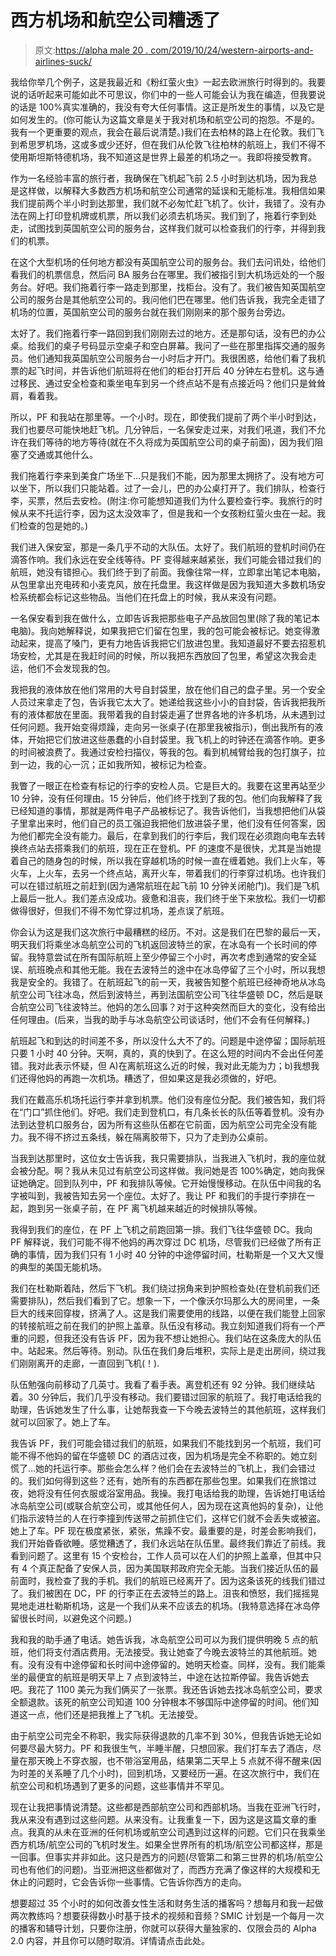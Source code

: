 # 西方机场和航空公司糟透了

> 原文:[https://alpha male 20 . com/2019/10/24/western-airports-and-airlines-suck/](https://alphamale20.com/2019/10/24/western-airports-and-airlines-suck/)

我给你举几个例子，这是我最近和《粉红萤火虫》一起去欧洲旅行时得到的。我要说的话听起来可能如此不可思议，你们中的一些人可能会认为我在编造，但我要说的话是 100%真实准确的，我没有夸大任何事情。这正是所发生的事情，以及它是如何发生的。(你可能认为这篇文章是关于我对机场和航空公司的抱怨。不是的。我有一个更重要的观点，我会在最后说清楚。)我们在去柏林的路上在伦敦。我们飞到希思罗机场，这或多或少还好，但在我们从伦敦飞往柏林的航班上，我们不得不使用斯坦斯特德机场，我不知道这是世界上最差的机场之一。我即将接受教育。

作为一名经验丰富的旅行者，我确保在飞机起飞前 2.5 小时到达机场，因为我总是这样做，以解释大多数西方机场和航空公司通常的延误和无能标准。我相信如果我们提前两个半小时到达那里，我们就不必匆忙赶飞机了。伙计，我错了。没有办法在网上打印登机牌或机票，所以我们必须去机场买。我们到了，拖着行李到处走，试图找到英国航空公司的服务台，这样我们就可以检查我们的行李，并得到我们的机票。

在这个大型机场的任何地方都没有英国航空公司的服务台。我们去问讯处，给他们看我们的机票信息，然后问 BA 服务台在哪里。我们被指引到大机场远处的一个服务台。好吧。我们拖着行李一路走到那里，找柜台。没有了。我们被告知英国航空公司的服务台是其他航空公司的。我问他们巴在哪里。他们告诉我，我完全走错了机场的位置，英国航空公司的服务台就在我们刚刚来的那个服务台旁边。

太好了。我们拖着行李一路回到我们刚刚去过的地方。还是那句话，没有巴的办公桌。给我们的桌子号码显示空桌子和空白屏幕。我问了一些在那里指挥交通的服务员。他们通知我英国航空公司服务台一小时后才开门。我很困惑，给他们看了我机票的起飞时间，并告诉他们航班将在他们的柜台打开后 40 分钟左右登机。这与通过移民、通过安全检查和乘坐电车到另一个终点站不是有点接近吗？他们只是耸耸肩，看着我。

所以，PF 和我站在那里等。一个小时。现在，即使我们提前了两个半小时到达，我们也要尽可能快地赶飞机。几分钟后，一名保安走过来，对我们吼道，我们不允许在我们等待的地方等待(就在不久将成为英国航空公司的桌子前面)，因为我们阻塞了交通或其他什么。

我们拖着行李来到美食广场坐下…只是我们不能，因为那里太拥挤了。没有地方可以坐下，所以我们只能站着。过了一会儿，巴的办公桌打开了。我们排队，检查行李，买票，然后去安检。(附注:你可能想知道我们为什么要检查行李。我旅行的时候从来不托运行李，因为这太没效率了，但是我和一个女孩粉红萤火虫在一起。我们检查的包是她的。)

我们进入保安室，那是一条几乎不动的大队伍。太好了。我们航班的登机时间仍在滴答作响。我们永远在安全线等待。PF 变得越来越紧张，我们可能会错过我们的航班，她没有错担心。我们终于到了前面。我像往常一样，立即拿出笔记本电脑，从包里拿出充电砖和小麦克风，放在托盘里。我这样做是因为我知道大多数机场安检系统都会标记这些物品。当他们在托盘上的时候，我从来没有问题。

一名保安看到我在做什么，立即告诉我把那些电子产品放回包里(除了我的笔记本电脑)。我向她解释说，如果我把它们留在包里，我的包可能会被标记。她变得激动起来，提高了嗓门，更有力地告诉我把它们放进包里。我知道最好不要去招惹机场安检，尤其是在我赶时间的时候，所以我把东西放回了包里，希望这次我会走运，他们不会发现我的包。

我把我的液体放在他们常用的大号自封袋里，放在他们自己的盘子里。另一个安全人员过来拿走了包，告诉我它太大了。她递给我这些小小的自封袋，告诉我把我所有的液体都放在里面。我带着我的自封袋走遍了世界各地的许多机场，从未遇到过任何问题。我开始变得烦躁，走向另一张桌子(在那里我被指示)，倒出我所有的液体，开始把它们放进这些愚蠢的小自封袋里。我飞机上的时钟还在滴答作响。更多的时间被浪费了。我通过安检扫描仪，等我的包。看到机械臂给我的包打旗子，拉到一边，我的心一沉；正如我所知，被标记为检查。

我瞥了一眼正在检查有标记的行李的安检人员。它是巨大的。我要在这里再站至少 10 分钟，没有任何理由。15 分钟后，他们终于找到了我的包。他们向我解释了我已经知道的事情，那就是两件电子产品被标记了。我告诉他们，当我想把他们从袋子里拿出来时，他们自己的员工强迫我把他们放进袋子里，他们没有任何答案，因为他们都完全没有能力。最后，在拿到我们的行李后，我们现在必须跑向电车去转换终点站去搭乘我们的航班，现在正在登机。PF 的速度不是很快，尤其是当她提着自己的随身包的时候，所以我在穿越机场的时候一直在缠着她。我们上火车，等火车，上火车，去另一个终点站，离开火车，带着我们的行李穿过机场。也许我们可以在错过航班之前赶到(因为通常航班在起飞前 10 分钟关闭舱门)。我们是飞机上最后一批人。我们差点没成功。疲惫和沮丧，我们终于坐下来放松。我们一切都做得很好，但我们不得不匆忙穿过机场，差点误了航班。

你会认为这是我们这次旅行中最糟糕的经历。不对。这是我们在巴黎的最后一天，明天我们将乘坐冰岛航空公司的飞机返回波特兰的家，在冰岛有一个长时间的停留。我特意尝试在所有国际航班上至少停留三个小时，再次考虑到通常的安全延误、航班晚点和其他无能。我在去波特兰的途中在冰岛停留了三个小时，所以我想我是安全的。我错了。在航班起飞的前一天，我被告知整个航班已经神奇地从冰岛航空公司飞往冰岛，然后到波特兰，再到法国航空公司飞往华盛顿 DC，然后是联合航空公司飞往波特兰。他妈的怎么回事？对于这种突然而巨大的变化，没有给出任何理由。(后来，当我的助手与冰岛航空公司谈话时，他们不会有任何解释。)

航班起飞和到达的时间差不多，所以没什么大不了的。问题是中途停留；国际航班只要 1 小时 40 分钟。天啊，真的，真的快到了。在这么短的时间内不会出任何差错。我对此表示怀疑，但 A)在离航班这么近的时候，我对此无能为力；b)我想我们还得他妈的再跑一次机场。糟透了，但如果这是我必须做的，好吧。

我们在戴高乐机场托运行李并拿到机票。他们没有座位分配。我们被告知，我们将在“门口”抓住他们。好吧。我们走到登机口，有几条长长的队伍等着登机。没有办法到达登机口服务台，因为所有这些队伍都在它前面，因为航空公司完全没有能力。我不得不挤过五条线，躲在隔离胶带下，只为了走到办公桌前。

当我到达那里时，这位女士告诉我，我只需要排队，当我进入飞机时，我的座位就会被分配。啊？我从未见过有航空公司这样做。我问她是否 100%确定，她向我保证她确定。回到队列中，PF 和我排队等候。它开始慢慢移动。在队伍中间我的名字被叫到，我被告知去另一个座位。太好了。我让 PF 和我们的手提行李排在一起，跑到另一张桌子前，在 PF 离飞机越来越近的时候排队等候。

我得到我们的座位，在 PF 上飞机之前跑回第一排。我们飞往华盛顿 DC。我向 PF 解释说，我们可能不得不他妈的再次穿过 DC 机场，尽管我们已经做了所有正确的事情，因为我们只有 1 小时 40 分钟的中途停留时间，杜勒斯是一个又大又慢的典型的美国无能机场。

我们在杜勒斯着陆，然后下飞机。我们绕过拐角来到护照检查处(在登机前我们还需要排队)，然后我们看到了它。想象一下，一个像沃尔玛那么大的房间里，一条巨大的线来回穿梭，挤满了人。这是我们需要使用的线路，以便在我们能登上回家的转接航班之前在我们的护照上盖章。队伍没有移动。我立刻知道我们将有一个严重的问题，但我还没有告诉 PF，因为我不想让她担心。我们站在这条庞大的队伍中。站起来。然后等待。别动。队伍在我们身后堆积，实际上是走出房间，绕过我们刚刚离开的走廊，一直回到飞机(！).

队伍勉强向前移动了几英寸。我看了看手表。离登机还有 92 分钟。我们继续站着。30 分钟后，我们几乎没有移动。我们要错过回家的航班了。我打电话给我的助理，告诉她发生了什么事，让她帮我查一下今晚去波特兰的其他航班，这样我们就可以回家了。她上了车。

我告诉 PF，我们可能会错过我们的航班，如果我们不能找到另一个航班，我们可能不得不他妈的留在华盛顿 DC 的酒店过夜，因为机场是完全不称职的。她立刻慌了…她的托运行李。那些会怎么样？他们会在去波特兰的飞机上，我们会错过的。我们如何得到这些？还有，她所有的东西都在那些包里。如果我们在旅馆过夜，她将没有任何衣服或浴室用品。我操。我打电话给我的助理，告诉她打电话给冰岛航空公司(或联合航空公司，或其他任何人，因为现在这真他妈的复杂)，让他们指示波特兰的人在行李撞到传送带之前抓住它们，这样它们就不会丢失或被盗。她上了车。PF 现在极度紧张，紧张，焦躁不安。最重要的是，时差会影响我们，我们开始昏昏欲睡。感觉糟透了，我们永远站在队伍里。最终我们靠近了前线。我看到问题了。这里有 15 个安检台，工作人员可以在人们的护照上盖章，但其中只有 4 个真正配备了安保人员，因为美国联邦政府完全无能。当我们接近队伍的最前面时，我检查了我的手机。我们的航班已经离开了。因为这条该死的线我们错过了。我们被困在 DC，PF 的行李正在去波特兰的路上。沮丧和愤怒，我们摇摇晃晃地走进杜勒斯机场，这是一个我们从来不应该去的机场。(我特意选择在冰岛停留很长时间，以避免这个问题。)

我和我的助手通了电话。她告诉我，冰岛航空公司可以为我们提供明晚 5 点的航班，他们将支付酒店费用。无法接受。我让她查了今晚去波特兰的其他航班。她有。没有没有中途停留和长时间中途停留的。她明天检查。同样，没有。我们能乘坐的最便宜的航班是明天早上 7 点到波特兰，中途在达拉斯停留。我告诉她去吧。我花了 1100 美元为我们俩买了一张票。我还告诉她去找冰岛航空公司，要求全额退款。该死的航空公司知道 100 分钟根本不够国际中途停留的时间。他们知道这一点，他们还是把我推上了飞机。无法接受。

由于航空公司完全不称职，我实际获得退款的几率不到 30%，但我告诉她无论如何要尽最大努力。PF 和我很生气，半睡半醒，只想回家。我们打车去了酒店，尽量在那天晚上不穿衣服，也不带浴室用品，结果第二天早上 5 点就不得不醒来(因为时差的关系睡了几个小时)，回到机场，又要经历一遍。在这次旅行中，我们在航空公司和机场遇到了更多的问题，这些事情并不罕见。

现在让我把事情说清楚。这些都是西部航空公司和西部机场。当我在亚洲飞行时，我从来没有遇到过这些问题。从来没有。让我重复一下，因为这是这篇文章的重点。我真的从未在亚洲的任何机场或航空公司遇到过这样的问题。它们只在我乘坐西方机场/航空公司的飞机时发生。如果全世界所有的机场/航空公司都这样，那是一回事。但事实并非如此。这只是西方的问题(尽管第二和第三世界的机场/航空公司也有他们的问题)。当亚洲把这些都做对了，而西方充满了像这样的大规模和无休止的问题时，它会告诉你一些事情。它告诉你西方的走向。

想要超过 35 个小时的如何改善女性生活和财务生活的播客吗？想每月和我一起做两次教练吗？想要获得数小时基于技术的视频和音频？SMIC 计划是一个每月一次的播客和辅导计划，只要你注册，你就可以获得大量独家的、仅限会员的 Alpha 2.0 内容，并且你可以随时取消。详情请点击此处。